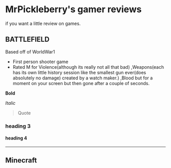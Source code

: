 # MrPickleberry's gamer reviews
if you want a little review on games.

## BATTLEFIELD
Based off of WorldWar1

* First person shooter game
* Rated M for Violence(although its really not all that bad) ,Weapons(each has its own little history session like the smallest gun ever(does absolutely no damage) created by a watch maker.) ,Blood but for a moment on your screen but then gone after a couple of seconds.


**Bold**

*Italic*

> Quote

### heading 3

#### heading 4

----
## Minecraft
